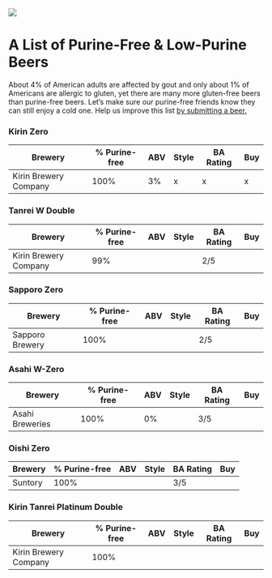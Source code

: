 <img id="logo" src="https://openclipart.org/download/279914/hops.svg" />

# A List of Purine-Free & Low-Purine Beers
About 4% of American adults are affected by gout and only about 1% of Americans are allergic to gluten, yet there are many more gluten-free beers than purine-free beers. Let’s make sure our purine-free friends know they can still enjoy a cold one. Help us improve this list <a href="https://docs.google.com/forms/d/e/1FAIpQLSeD7TKSytJlDtr6dUp1CVFkmegmEJhliruga1Oz5cZP2bUqyQ/viewform">by submitting a beer.</a>

### Kirin Zero

Brewery | % Purine-free | ABV | Style | BA Rating | Buy
--- | --- | --- | --- | --- | ---
Kirin Brewery Company | 100% | 3% | x | x | x 

### Tanrei W Double 
Brewery | % Purine-free | ABV | Style | BA Rating | Buy
--- | --- | --- | --- | --- | ---
Kirin Brewery Company | 99% |  | | 2/5

### Sapporo Zero
Brewery | % Purine-free | ABV | Style | BA Rating | Buy
--- | --- | --- | --- | --- | ---
Sapporo Brewery | 100% | | | 2/5 | 

### Asahi W-Zero
Brewery | % Purine-free | ABV | Style | BA Rating | Buy
--- | --- | --- | --- | --- | ---
Asahi Breweries | 100% | 0% | | 3/5 | 

### Oishi Zero 
Brewery | % Purine-free | ABV | Style | BA Rating | Buy
--- | --- | --- | --- | --- | ---
Suntory | 100% | | | 3/5 | 

### Kirin Tanrei Platinum Double
Brewery | % Purine-free | ABV | Style | BA Rating | Buy
--- | --- | --- | --- | --- | ---
Kirin Brewery Company | 100% | | | | 
